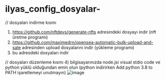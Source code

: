 # ilyas_config_dosyalar-

// dosyaları indirme kısmı
1) https://github.com/nftdevs/generate-nfts adresindeki dosyayı indir (nft üretme programı)
2) https://github.com/maximedrn/opensea-automatic-bulk-upload-and-sale adresinden upload dosyalarını indir (yükleme programı)
3) bu adresdeki dosyaları indir

// dosyaları düzenleme kısmı
4) bilgisayarınızda node.jsi visual stdio code ve python yüklü olduğundan emin olun (python indirirken Add python 3.8 to PATH işaretlemeyi unutmayın)
![image](https://user-images.githubusercontent.com/88890641/163247068-8906e11f-c6da-4faa-a2dc-0d87ad2bdbfe.png)
